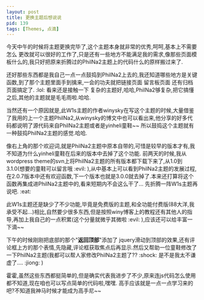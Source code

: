 ```yaml
---
layout: post
title: 更换主题后想说说
pid: 139
tags: [Themes, 点滴]
---
```

今天中午的时候将主题更换完毕了,这个主题本身就非常的优秀,呵呵,基本上不需要怎么 更改就可以很好的工作了,只是还有一些地方不能满足我的需求,像那些页面模板什么的,我只好把原来折腾过的PhilNa2主题上的代码什么的原样搬过来了.

还好那些东西都是我自己一点一点鼓捣到PhilNa2上去的,我还知道哪些地方是关键函数,到了那个主题里面手到擒来,一会的功夫就把链接页面 留言板页面 还有归档页面搞定了. :lol:
看来还是接触一下 复杂的主题好,哈哈,PhilNa2够复杂,把它搞懂之后,其他的主题就是毛毛雨啦.哈哈.

当然还有一个原因就是,此W1s主题的作者winysky在写这个主题的时候,大量借鉴了我用的上一个主题PhilNa2,从winysky的博文中也可以看出来,他分享的好多代码都说明了源代码来自PhilNa2主题或者是yinheli童鞋~~ 所以鼓捣这个主题就有一种鼓捣PhilNa2主题的感觉.哈哈.

像右上角的那个欢迎词,就是PhilNa2主题中原本自带的,可惜是较早的版本才有,我不知道为什么yinheli童鞋在后来的版本中去掉了这个功能. 前两天的时候,我从wordpress theme的svn上将PhilNa2主题的所有版本都下载下来了,从1.0到3.1.0(想要的童鞋可以留言哦 :evil: ),从中基本上可以看到PhilNa2主题的发展过程,在2.0.7版本中还有欢迎函数,下一个版本也就是3.0.0就去掉了.本来还打算将这个函数再集成进PhilNa2主题中的,看来短期内不会这么干了... 先折腾一阵W1s主题再说吧. :eat:

此W1s主题还是缺少了不少功能,毕竟是免费版的主题,和全功能付费版(88大洋,我承受不起...)相比,自然要少很多东西,但是按照winy博客上的教程还有其他人的指导,再加上我自己的一点积累(这个分量就微乎其微啦 :evil: ),应该还可以给丰富一下滴~~

下午的时候刚刚把底部的那个"**返回顶部**"添加了 jquery滑动到顶部的效果,还有评论框上方的那个表情,先隐藏,评论框获取焦点后再显示.然后又帮助一位童鞋修改了一下PhilNa2主题(我都可以帮人家修改PhilNa2主题了?? :shock: 是不是我太不谦虚了.... :jiong: )

霍霍,虽然这些东西都挺简单的,但是确实代表我进步了不少,原来连js代码怎么使用都不知道,现在咱也可以写点简单的代码啦,嘿嘿.
高手应该就是一点一点学习来的吧?不知道我神马时候才能成为高手尼~~
